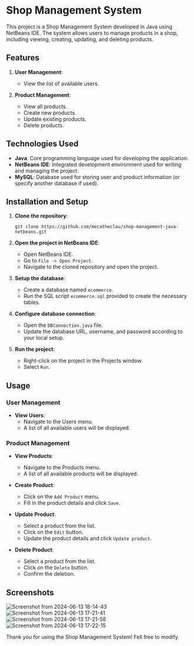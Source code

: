 # Shop Management System

This project is a Shop Management System developed in Java using NetBeans IDE. The system allows users to manage products in a shop, including viewing, creating, updating, and deleting products. 

## Features

1. **User Management**:
   - View the list of available users.

2. **Product Management**:
   - View all products.
   - Create new products.
   - Update existing products.
   - Delete products.

## Technologies Used

- **Java**: Core programming language used for developing the application.
- **NetBeans IDE**: Integrated development environment used for writing and managing the project.
- **MySQL**: Database used for storing user and product information (or specify another database if used).

## Installation and Setup

1. **Clone the repository**:
   ```
   git clone https://github.com/mecatheclau/shop-management-java-netbeans.git
   ```

2. **Open the project in NetBeans IDE**:
   - Open NetBeans IDE.
   - Go to `File -> Open Project`.
   - Navigate to the cloned repository and open the project.

3. **Setup the database**:
   - Create a database named `ecommerce`.
   - Run the SQL script `ecommerce.sql` provided to create the necessary tables.

4. **Configure database connection**:
   - Open the `DBConnection.java` file.
   - Update the database URL, username, and password according to your local setup.

5. **Run the project**:
   - Right-click on the project in the Projects window.
   - Select `Run`.

## Usage

### User Management

- **View Users**:
  - Navigate to the Users menu.
  - A list of all available users will be displayed.

### Product Management

- **View Products**:
  - Navigate to the Products menu.
  - A list of all available products will be displayed.

- **Create Product**:
  - Click on the `Add Product` menu.
  - Fill in the product details and click `Save`.

- **Update Product**:
  - Select a product from the list.
  - Click on the `Edit` button.
  - Update the product details and click `Update product`.

- **Delete Product**:
  - Select a product from the list.
  - Click on the `Delete` button.
  - Confirm the deletion.

## Screenshots
![Screenshot from 2024-06-13 18-14-43](https://github.com/mecatheclau/shop-management-java-netbeans/assets/43791985/8d77e5bc-baa4-4d3e-80d8-19fc8c5f4847)
![Screenshot from 2024-06-13 17-21-41](https://github.com/mecatheclau/shop-management-java-netbeans/assets/43791985/e71d4896-487a-4d93-ab9e-9b2b63014979)
![Screenshot from 2024-06-13 17-21-58](https://github.com/mecatheclau/shop-management-java-netbeans/assets/43791985/da17e1d2-94e2-4928-8856-f9d7a6e1b0fa)
![Screenshot from 2024-06-13 17-22-15](https://github.com/mecatheclau/shop-management-java-netbeans/assets/43791985/5cda1784-8030-4725-a0f4-625151436329)



Thank you for using the Shop Management System! Fell free to modify.
